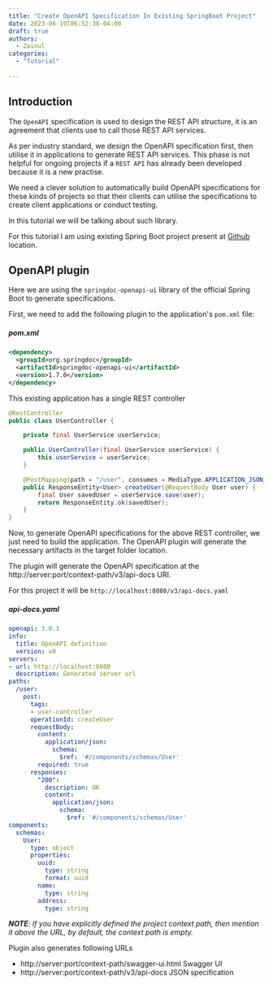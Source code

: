 ```yaml
---
title: "Create OpenAPI Specification In Existing SpringBoot Project"
date: 2023-06-19T06:52:38-04:00
draft: true
authors:
  - Zainul
categories: 
  - "Tutorial"
  
---
```


## Introduction
The `OpenAPI` specification is used to design the REST API structure, it is an agreement that clients use to call those REST API services.

As per industry standard, we design the OpenAPI specification first, then utilise it in applications to generate REST API services. This phase is not helpful for ongoing projects if a `REST API` has already been developed because it is a new practise.

We need a clever solution to automatically build OpenAPI specifications for these kinds of projects so that their clients can utilise the specifications to create client applications or conduct testing.

In this tutorial we will be talking about such library.

For this tutorial I am using existing Spring Boot project present at [Github]() location.



## OpenAPI plugin
Here we are using the `springdoc-openapi-ui` library of the official Spring Boot to generate specifications.

First, we need to add the following plugin to the application's `pom.xml` file:

##### pom.xml
```xml
<dependency>
  <groupId>org.springdoc</groupId>
  <artifactId>springdoc-openapi-ui</artifactId>
  <version>1.7.0</version>
</dependency>
```

This existing application has a single REST controller

```java
@RestController
public class UserController {

    private final UserService userService;

    public UserController(final UserService userService) {
        this.userService = userService;
    }

    @PostMapping(path = "/user", consumes = MediaType.APPLICATION_JSON_VALUE, produces = MediaType.APPLICATION_JSON_VALUE)
    public ResponseEntity<User> createUser(@RequestBody User user) {
        final User savedUser = userService.save(user);
        return ResponseEntity.ok(savedUser);
    }
}

```

Now, to generate OpenAPI specifications for the above REST controller, we just need to build the application.
The OpenAPI plugin will generate the necessary artifacts in the target folder location.

The plugin will generate the OpenAPI specification at the http://server:port/context-path/v3/api-docs URI.

For this project it will be `http://localhost:8080/v3/api-docs.yaml` 

##### api-docs.yaml
```yaml
openapi: 3.0.1
info:
  title: OpenAPI definition
  version: v0
servers:
- url: http://localhost:8080
  description: Generated server url
paths:
  /user:
    post:
      tags:
      - user-controller
      operationId: createUser
      requestBody:
        content:
          application/json:
            schema:
              $ref: '#/components/schemas/User'
        required: true
      responses:
        "200":
          description: OK
          content:
            application/json:
              schema:
                $ref: '#/components/schemas/User'
components:
  schemas:
    User:
      type: object
      properties:
        uuid:
          type: string
          format: uuid
        name:
          type: string
        address:
          type: string
```

  ***NOTE**: If you have explicitly defined the project context path, then mention it above the URL, by default, the context path is empty.* 

Plugin also generates following URLs
* http://server:port/context-path/swagger-ui.html  Swagger UI
* http://server:port/context-path/v3/api-docs JSON specification



